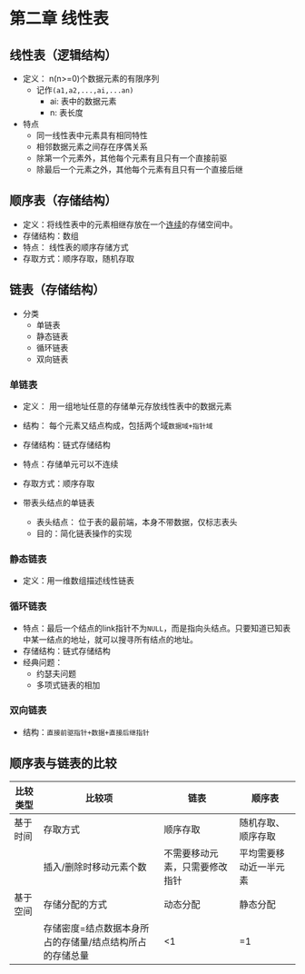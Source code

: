 # 第二章 线性表

## 线性表（逻辑结构）
- 定义： n(n>=0)个数据元素的有限序列
    - 记作`(a1,a2,...,ai,...an)`
        - ai: 表中的数据元素
        - n: 表长度
- 特点
    + 同一线性表中元素具有相同特性
    + 相邻数据元素之间存在序偶关系
    + 除第一个元素外，其他每个元素有且只有一个直接前驱
    + 除最后一个元素之外，其他每个元素有且只有一个直接后继

## 顺序表（存储结构）
- 定义：将线性表中的元素相继存放在一个<u>连续</u>的存储空间中。
- 存储结构：数组
- 特点： 线性表的顺序存储方式
- 存取方式：顺序存取，随机存取

## 链表（存储结构）
- 分类
    + 单链表
    + 静态链表
    + 循环链表
    + 双向链表

### 单链表
- 定义： 用一组地址任意的存储单元存放线性表中的数据元素
- 结构： 每个元素又结点构成，包括两个域`数据域+指针域`
- 存储结构：链式存储结构
- 特点：存储单元可以不连续
- 存取方式：顺序存取

- 带表头结点的单链表
    + 表头结点： 位于表的最前端，本身不带数据，仅标志表头
    + 目的：简化链表操作的实现

### 静态链表
- 定义：用一维数组描述线性链表

### 循环链表
- 特点：最后一个结点的link指针不为`NULL`，而是指向头结点。只要知道已知表中某一结点的地址，就可以搜寻所有结点的地址。
- 存储结构：链式存储结构
- 经典问题：
    - 约瑟夫问题
    - 多项式链表的相加

### 双向链表
- 结构：`直接前驱指针+数据+直接后继指针`

## 顺序表与链表的比较

|比较类型|比较项|链表|顺序表|
|---|---|---|---|
|基于时间|存取方式|顺序存取|随机存取、顺序存取|
| |插入/删除时移动元素个数|不需要移动元素，只需要修改指针|平均需要移动近一半元素|
|基于空间| 存储分配的方式|动态分配|静态分配|
| |存储密度=结点数据本身所占的存储量/结点结构所占的存储总量| <1|=1|